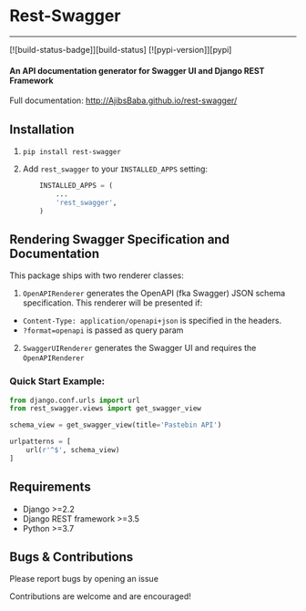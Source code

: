 # Rest-Swagger


---

[![build-status-badge]][build-status]
[![pypi-version]][pypi]





#### An API documentation generator for Swagger UI and Django REST Framework

Full documentation: http://AjibsBaba.github.io/rest-swagger/


## Installation

1. `pip install rest-swagger`

2. Add `rest_swagger` to your `INSTALLED_APPS` setting:

    ```python
        INSTALLED_APPS = (
            ...
            'rest_swagger',
        )
    ```

## Rendering Swagger Specification and Documentation

This package ships with two renderer classes:

1. `OpenAPIRenderer` generates the OpenAPI (fka Swagger) JSON schema specification. This renderer will be presented if:
  -  `Content-Type: application/openapi+json` is specified in the headers.
  - `?format=openapi` is passed as query param
2. `SwaggerUIRenderer` generates the Swagger UI and requires the `OpenAPIRenderer`


### Quick Start Example:
```python
from django.conf.urls import url
from rest_swagger.views import get_swagger_view

schema_view = get_swagger_view(title='Pastebin API')

urlpatterns = [
    url(r'^$', schema_view)
]
```

## Requirements
* Django >=2.2
* Django REST framework >=3.5
* Python >=3.7




## Bugs & Contributions
Please report bugs by opening an issue

Contributions are welcome and are encouraged!
